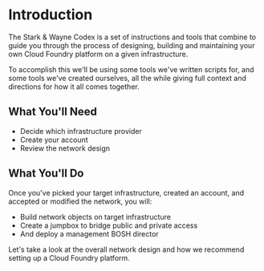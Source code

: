 # Introduction

The Stark & Wayne Codex is a set of instructions and tools that combine to guide you through the process of designing, building and maintaining your own Cloud Foundry platform on a given infrastructure.

To accomplish this we'll be using some tools we've written scripts for, and some tools we've created ourselves, all the while giving full context and directions for how it all comes together.

## What You'll Need

* Decide which infrastructure provider
* Create your account
* Review the network design

## What You'll Do

Once you've picked your target infrastructure, created an account, and accepted or modified the network, you will:

* Build network objects on target infrastructure
* Create a jumpbox to bridge public and private access
* And deploy a management BOSH director

Let's take a look at the overall network design and how we recommend setting up a Cloud Foundry platform.
